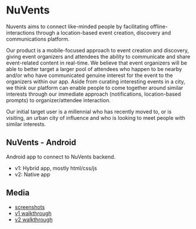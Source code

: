 # NuVents
Nuvents aims to connect like-minded people by facilitating offline-interactions through a location-based event creation, discovery and communications platform.

Our product is a mobile-focused approach to event creation and discovery, giving event organizers and attendees the ability to communicate and share event-related content in real-time. We believe that event organizers will be able to better target a larger pool of attendees who happen to be nearby and/or who have communicated genuine interest for the event to the organizers within our app. Aside from curating interesting events in a city, we think our platform can enable people to come together around similar interests through our immediate approach (notifications, location-based prompts) to organizer/attendee interaction.

Our initial target user is a millennial who has recently moved to, or is visiting, an urban city of influence and who is looking to meet people with similar interests.

## NuVents - Android
Android app to connect to NuVents backend.
* v1: Hybrid app, mostly html/css/js
* v2: Native app

## Media
* [screenshots](https://github.com/hershamin/nuvents-android/tree/master/media/screenshots)
* [v1 walkthrough](https://github.com/hershamin/nuvents-android/tree/master/media/v1Walkthrough.m4v)
* [v2 walkthrough](https://github.com/hershamin/nuvents-android/tree/master/media/v2Walkthrough.mov)
